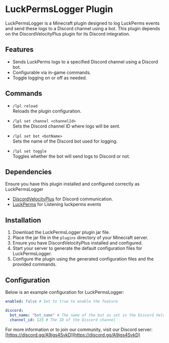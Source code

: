 # LuckPermsLogger Plugin

LuckPermsLogger is a Minecraft plugin designed to log LuckPerms events and send these logs to a Discord channel using a bot. This plugin depends on the DiscordVelocityPlus plugin for its Discord integration.

## Features

- Sends LuckPerms logs to a specified Discord channel using a Discord bot.
- Configurable via in-game commands.
- Toggle logging on or off as needed.

## Commands

- `/lpl reload`  
  Reloads the plugin configuration.

- `/lpl set channel <channelId>`  
  Sets the Discord channel ID where logs will be sent.

- `/lpl set bot <botName>`  
  Sets the name of the Discord bot used for logging.

- `/lpl set toggle`  
  Toggles whether the bot will send logs to Discord or not.

## Dependencies

 Ensure you have this plugin installed and configured correctly as LuckPermsLogger

- [DiscordVelocityPlus](https://github.com/OfficialRikiDev/DiscordVelocityPlus) for Discord communication.
- [LuckPerms](https://luckperms.net/download) for Listening luckperms events

## Installation

1. Download the LuckPermsLogger plugin jar file.
2. Place the jar file in the `plugins` directory of your Minecraft server.
3. Ensure you have DiscordVelocityPlus installed and configured.
4. Start your server to generate the default configuration files for LuckPermsLogger.
5. Configure the plugin using the generated configuration files and the provided commands.

## Configuration

Below is an example configuration for LuckPermsLogger:

```yaml
enabled: false # Set to true to enable the feature

discord:
  bot_name: "bot_name" # The name of the bot as set in the Discord Velocity Plus configuration
  channel_id: 123 # The ID of the Discord channel

```
For more information or to join our community, visit our Discord server: [https://discord.gg/A9jgs4SvkD](https://discord.gg/A9jgs4SvkD)
